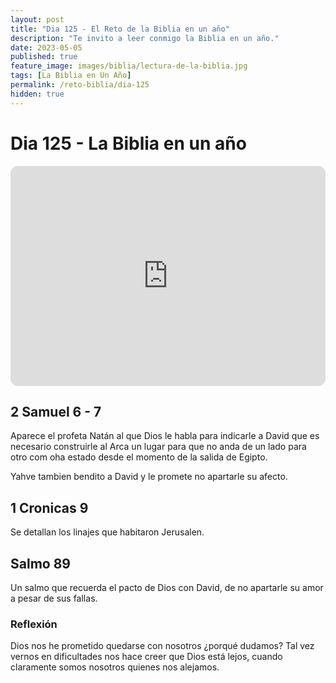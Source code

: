 ```yaml
---
layout: post
title: "Dia 125 - El Reto de la Biblia en un año"
description: "Te invito a leer conmigo la Biblia en un año."
date: 2023-05-05
published: true
feature_image: images/biblia/lectura-de-la-biblia.jpg
tags: [La Biblia en Un Año]
permalink: /reto-biblia/dia-125
hidden: true
---
```


# Dia 125 - La Biblia en un año 
<iframe style="border-radius:12px" src="https://open.spotify.com/embed/episode/3RFS7PxZmDyh8cMt8gMLt8?utm_source=generator" width="100%" height="352" frameBorder="0" allowfullscreen="" allow="autoplay; clipboard-write; encrypted-media; fullscreen; picture-in-picture" loading="lazy"></iframe>

## 2 Samuel 6 - 7
Aparece el profeta Natán al que Dios le habla para indicarle a David que es necesario construirle al Arca un lugar para que no anda de un lado para otro com oha estado desde el momento de la salida de Egipto.

Yahve tambien bendito a David y le promete no apartarle su afecto.

## 1 Cronicas 9
Se detallan los linajes que habitaron Jerusalen.

## Salmo 89
Un salmo que recuerda el pacto de Dios con David, de no apartarle su amor a pesar de sus fallas.

### Reflexión
Dios nos he prometido quedarse con nosotros ¿porqué dudamos? Tal vez vernos en dificultades nos hace creer que Dios está lejos, cuando claramente somos nosotros quienes nos alejamos.

